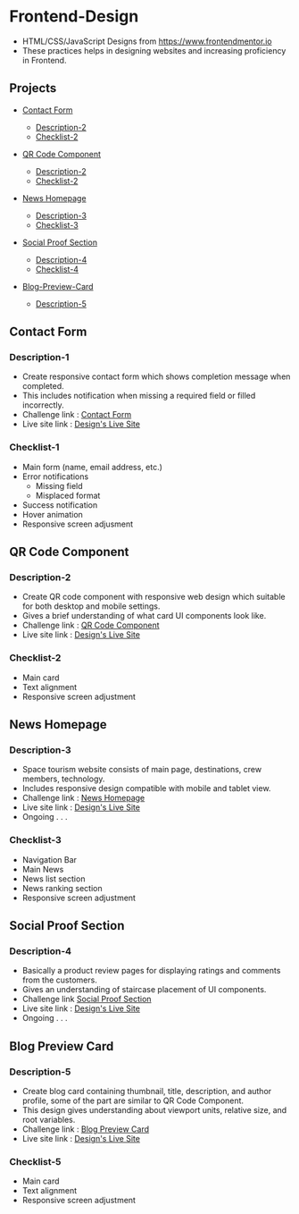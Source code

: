# Frontend-Design
- HTML/CSS/JavaScript Designs from https://www.frontendmentor.io
- These practices helps in designing websites and increasing proficiency in Frontend.

## Projects

- [Contact Form](#contact-form)
  - [Description-2](#description-1)
  - [Checklist-2](#checklist-2)

- [QR Code Component](#qr-code-component)
  - [Description-2](#description-2)
  - [Checklist-2](#checklist-2)

- [News Homepage](#news-homepage)
  - [Description-3](#description-3)
  - [Checklist-3](#checklist-3)

- [Social Proof Section](#social-proof-section)
  - [Description-4](#description-4)
  - [Checklist-4](#checklist-4)

- [Blog-Preview-Card](#blog-preview-card)
  - [Description-5](#description-5)

## Contact Form

### Description-1
  - Create responsive contact form which shows completion message when completed.
  - This includes notification when missing a required field or filled incorrectly.
  - Challenge link : [Contact Form](https://www.frontendmentor.io/challenges/contact-form--G-hYlqKJj)
  - Live site link : [Design's Live Site](https://twiztss.github.io/Frontend-Design/Contact-Form)

### Checklist-1
  - Main form (name, email address, etc.)
  - Error notifications
      - Missing field
      - Misplaced format
  - Success notification
  - Hover animation
  - Responsive screen adjusment

## QR Code Component

### Description-2
  - Create QR code component with responsive web design which suitable for both desktop and mobile settings.
  - Gives a brief understanding of what card UI components look like.
  - Challenge link : [QR Code Component](https://www.frontendmentor.io/challenges/qr-code-component-iux_sIO_H)
  - Live site link : [Design's Live Site](https://twiztss.github.io/Frontend-Design/QR-Code-Component)

### Checklist-2
  - Main card
  - Text alignment
  - Responsive screen adjustment

## News Homepage

### Description-3
  - Space tourism website consists of main page, destinations, crew members, technology.
  - Includes responsive design compatible with mobile and tablet view.
  - Challenge link : [News Homepage](https://www.frontendmentor.io/challenges/news-homepage-H6SWTa1MFl)
  - Live site link : [Design's Live Site](https://twiztss.github.io/Frontend-Design/News-Homepage)
  - Ongoing . . .

### Checklist-3
  - Navigation Bar
  - Main News
  - News list section
  - News ranking section
  - Responsive screen adjustment

## Social Proof Section

### Description-4
  - Basically a product review pages for displaying ratings and comments from the customers.
  - Gives an understanding of staircase placement of UI components.
  - Challenge link [Social Proof Section](https://www.frontendmentor.io/challenges/social-proof-section-6e0qTv_bA/hub)
  - Live site link : [Design's Live Site](https://twiztss.github.io/Frontend-Design/Social-Proof-Section)
  - Ongoing . . .

## Blog Preview Card

### Description-5
  - Create blog card containing thumbnail, title, description, and author profile, some of the part are similar to QR Code Component.
  - This design gives understanding about viewport units, relative size, and root variables.
  - Challenge link : [Blog Preview Card](https://www.frontendmentor.io/challenges/blog-preview-card-ckPaj01IcS/hub)
  - Live site link : [Design's Live Site](https://twiztss.github.io/Frontend-Design/Blog-Preview-Card)

### Checklist-5
  - Main card
  - Text alignment
  - Responsive screen adjustment





